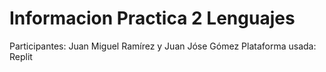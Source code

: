 # Informacion Practica 2 Lenguajes
Participantes: Juan Miguel Ramírez y Juan Jóse Gómez
Plataforma usada: Replit